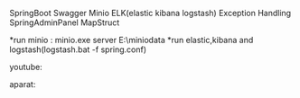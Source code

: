 SpringBoot 
Swagger
Minio
ELK(elastic kibana logstash)
Exception Handling
SpringAdminPanel
MapStruct

*run minio : minio.exe server E:\miniodata
*run elastic,kibana and logstash(logstash.bat -f spring.conf)

youtube:


aparat:


